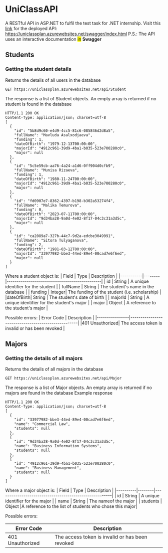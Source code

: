 # UniClassAPI
A RESTful API in ASP.NET to fulfil the test task for .NET internship.
Visit this [link](https://uniclassplan.azurewebsites.net/swagger/index.html) for the deployed API: https://uniclassplan.azurewebsites.net/swagger/index.html
P.S.: The API uses an interactive documentation <mark>in</mark> **Swagger**
## Students
### Getting the student details
Returns the details of all users in the database
```
GET https://uniclassplan.azurewebsites.net/api/Student
```
The response is a list of Student objects. An empty array is returned if no student is found in the database
```
HTTP/1.1 200 OK
Content-Type: application/json; charset=utf-8
[
  {
    "id": "5b8d9c60-e4d9-4cc5-81c6-085846d2d8a5",
    "fullName": "Mavluda Asalxodjaeva",
    "funding": 1,
    "dateOfBirth": "1979-12-13T00:00:00",
    "majorId": "4912c961-39d9-4ba1-b035-523e700280c0",
    "major": null
  },
  {
    "id": "5c5e59cb-aa76-4a24-a1d6-0ff904d0cfb9",
    "fullName": "Munisa Rizaeva",
    "funding": 1,
    "dateOfBirth": "1980-11-24T00:00:00",
    "majorId": "4912c961-39d9-4ba1-b035-523e700280c0",
    "major": null
  },
  {
    "id": "fd0907e7-8362-4397-b198-b302a53274f4",
    "fullName": "Malika Temurova",
    "funding": 0,
    "dateOfBirth": "2023-07-11T00:00:00",
    "majorId": "9d34ba28-9a0d-4e02-8f17-04c3c31a3d5c",
    "major": null
  },
  {
    "id": "ca2089a7-327b-44c7-9d2a-edcbe3049991",
    "fullName": "Sitora Tulyaganova",
    "funding": 2,
    "dateOfBirth": "1981-03-12T00:00:00",
    "majorId": "33977982-bbe3-44ed-89e4-00cad7e6f6ed",
    "major": null
  }
]
```
Where a student object is:
|   Field   |  Type  |                  Description                  |
|-----------|--------|-----------------------------------------------|
|     id    | String |      A unique identifier for the student      |
|  fullName | String |      The student's name in the database       |
|  funding  | Integer| The funding of the student (i.e. scholarship) |
|dateOfBirth| String |         The student's date of birth           |
|  majorId  | String |  A unique identifier for the student's major  |
|   major   | Object |       A reference to the student's major      |

Possible errors:
|   Error Code   |                    Description                     |
|----------------|----------------------------------------------------|
|401 Unauthorized|   The access token is invalid or has been revoked  |

## Majors
### Getting the details of all majors
Returns the details of all majors in the database
```
GET https://uniclassplan.azurewebsites.net/api/Major
```
The response is a list of Major objects. An empty array is returned if no majors are found in the database
Example response
```
HTTP/1.1 200 OK
Content-Type: application/json; charset=utf-8
[
  {
    "id": "33977982-bbe3-44ed-89e4-00cad7e6f6ed",
    "name": "Commercial Law",
    "students": null
  },
  {
    "id": "9d34ba28-9a0d-4e02-8f17-04c3c31a3d5c",
    "name": "Business Information Systems",
    "students": null
  },
  {
    "id": "4912c961-39d9-4ba1-b035-523e700280c0",
    "name": "Business Management",
    "students": null
  }
]
```
Where a major object is:
|  Field   |  Type  |                     Description                        |
|----------|--------|--------------------------------------------------------|
|    id    | String |           A unique identifier for the major            |
|   name   | String |                The nameof the major                    |
| students | Object |A reference to the list of students who chose this major|

Possible errors:

|   Error Code   |                    Description                     |
|----------------|----------------------------------------------------|
|401 Unauthorized|   The access token is invalid or has been revoked  |

